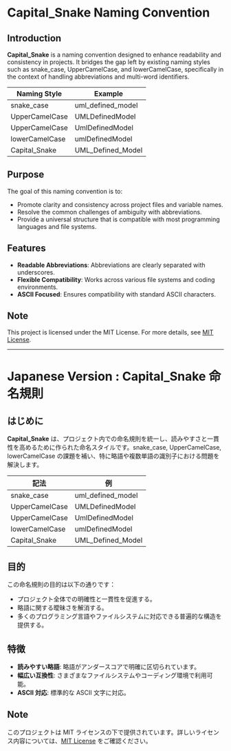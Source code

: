 # Capital_Snake Naming Convention

## Introduction

**Capital_Snake** is a naming convention designed to enhance readability and consistency in projects. It bridges the gap left by existing naming styles such as snake_case, UpperCamelCase, and lowerCamelCase, specifically in the context of handling abbreviations and multi-word identifiers.

| Naming Style   | Example           |
| -------------- | ----------------- |
| snake_case     | uml_defined_model |
| UpperCamelCase | UMLDefinedModel   |
| UpperCamelCase | UmlDefinedModel   |
| lowerCamelCase | umlDefinedModel   |
| Capital_Snake  | UML_Defined_Model |

## Purpose

The goal of this naming convention is to:

- Promote clarity and consistency across project files and variable names.
- Resolve the common challenges of ambiguity with abbreviations.
- Provide a universal structure that is compatible with most programming languages and file systems.

## Features

- **Readable Abbreviations**: Abbreviations are clearly separated with underscores.
- **Flexible Compatibility**: Works across various file systems and coding environments.
- **ASCII Focused**: Ensures compatibility with standard ASCII characters.

## Note

This project is licensed under the MIT License. For more details, see [MIT License](https://opensource.org/licenses/MIT).

---

# Japanese Version : Capital_Snake 命名規則

## はじめに

**Capital_Snake** は、プロジェクト内での命名規則を統一し、読みやすさと一貫性を高めるために作られた命名スタイルです。snake_case, UpperCamelCase, lowerCamelCase の課題を補い、特に略語や複数単語の識別子における問題を解決します。

| 記法           | 例                |
| -------------- | ----------------- |
| snake_case     | uml_defined_model |
| UpperCamelCase | UMLDefinedModel   |
| UpperCamelCase | UmlDefinedModel   |
| lowerCamelCase | umlDefinedModel   |
| Capital_Snake  | UML_Defined_Model |

## 目的

この命名規則の目的は以下の通りです：

- プロジェクト全体での明確性と一貫性を促進する。
- 略語に関する曖昧さを解消する。
- 多くのプログラミング言語やファイルシステムに対応できる普遍的な構造を提供する。

## 特徴

- **読みやすい略語**: 略語がアンダースコアで明確に区切られています。
- **幅広い互換性**: さまざまなファイルシステムやコーディング環境で利用可能。
- **ASCII 対応**: 標準的な ASCII 文字に対応。

## Note

このプロジェクトは MIT ライセンスの下で提供されています。詳しいライセンス内容については、[MIT License](https://opensource.org/licenses/MIT) をご確認ください。

